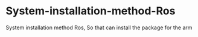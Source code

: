 # System-installation-method-Ros
System installation method Ros, So that can install the package for the arm
